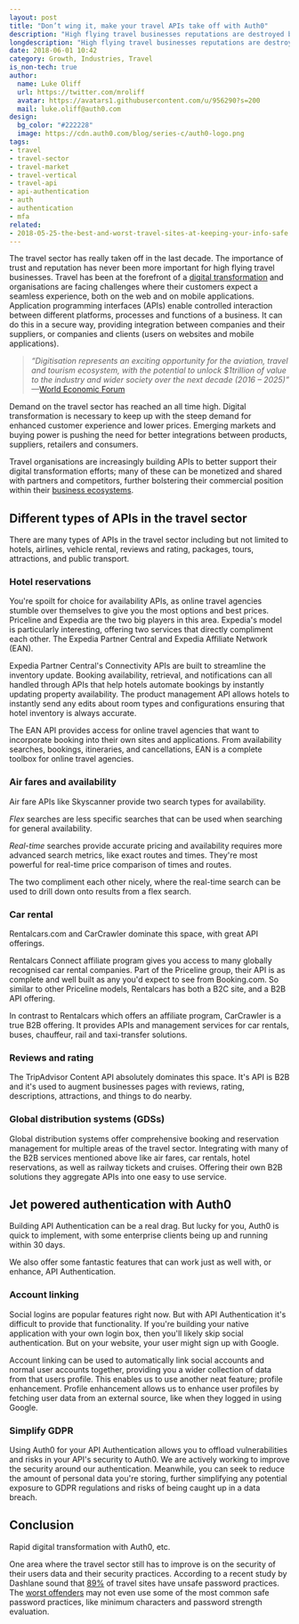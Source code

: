 ```yaml
---
layout: post
title: "Don’t wing it, make your travel APIs take off with Auth0"
description: "High flying travel businesses reputations are destroyed by data breaches. Protect against breaches with identity management from Auth0."
longdescription: "High flying travel businesses reputations are destroyed by data breaches. The online travel sector has really taken off in the last decade. The importance of trust and reputation has never been more important. Protect against breaches with identity management from Auth0."
date: 2018-06-01 10:42
category: Growth, Industries, Travel
is_non-tech: true
author:
  name: Luke Oliff
  url: https://twitter.com/mroliff
  avatar: https://avatars1.githubusercontent.com/u/956290?s=200
  mail: luke.oliff@auth0.com
design:
  bg_color: "#222228"
  image: https://cdn.auth0.com/blog/series-c/auth0-logo.png
tags:
- travel
- travel-sector
- travel-market
- travel-vertical
- travel-api
- api-authentication
- auth
- authentication
- mfa
related:
- 2018-05-25-the-best-and-worst-travel-sites-at-keeping-your-info-safe
---
```


The travel sector has really taken off in the last decade. The importance of trust and reputation has never been more important for high flying travel businesses. Travel has been at the forefront of a [digital transformation](https://www.kcom.com/connected-thinking/opinion/the-digital-transformation-of-the-travel-and-tourism-industry/) and organisations are facing challenges where their customers expect a seamless experience, both on the web and on mobile applications. Application programming interfaces (APIs) enable controlled interaction between different platforms, processes and functions of a business. It can do this in a secure way, providing integration between companies and their suppliers, or companies and clients (users on websites and mobile applications).

> _“Digitisation represents an exciting opportunity for the aviation, travel and tourism ecosystem, with the potential to unlock $1trillion of value to the industry and wider society over the next decade (2016 – 2025)”_ —[World Economic Forum](http://reports.weforum.org/digital-transformation/wp-content/blogs.dir/94/mp/files/pages/files/wef-dti-aviation-travel-and-tourism-white-paper.pdf)

Demand on the travel sector has reached an all time high. Digital transformation is necessary to keep up with the steep demand for enhanced customer experience and lower prices. Emerging markets and buying power is pushing the need for better integrations between products, suppliers, retailers and consumers.

Travel organisations are increasingly building APIs to better support their digital transformation efforts; many of these can be monetized and shared with partners and competitors, further bolstering their commercial position within their [business ecosystems](http://deloitte.wsj.com/cio/2015/09/02/ecosystems-expand-the-art-of-the-possible/). 

## Different types of APIs in the travel sector

There are many types of APIs in the travel sector including but not limited to hotels, airlines, vehicle rental, reviews and rating, packages, tours, attractions, and public transport.

### Hotel reservations

You're spoilt for choice for availability APIs, as online travel agencies stumble over themselves to give you the most options and best prices. Priceline and Expedia are the two big players in this area. Expedia's model is particularly interesting, offering two services that directly compliment each other. The Expedia Partner Central and Expedia Affiliate Network (EAN).
 
Expedia Partner Central's Connectivity APIs are built to streamline the inventory update. Booking availability, retrieval, and notifications can all handled through APIs that help hotels automate bookings by instantly updating property availability. The product management API allows hotels to instantly send any edits about room types and configurations ensuring that hotel inventory is always accurate.

The EAN API provides access for online travel agencies that want to incorporate booking into their own sites and applications. From availability searches, bookings, itineraries, and cancellations, EAN is a complete toolbox for online travel agencies.

### Air fares and availability

Air fare APIs like Skyscanner provide two search types for availability.

*Flex* searches are less specific searches that can be used when searching for general availability.

*Real-time* searches provide accurate pricing and availability requires more advanced search metrics, like exact routes and times. They're most powerful for real-time price comparison of times and routes.

The two compliment each other nicely, where the real-time search can be used to drill down onto results from a flex search.

### Car rental

Rentalcars.com and CarCrawler dominate this space, with great API offerings. 

Rentalcars Connect affiliate program gives you access to many globally recognised car rental companies. Part of the Priceline group, their API is as complete and well built as any you'd expect to see from Booking.com. So similar to other Priceline models, Rentalcars has both a B2C site, and a B2B API offering.

In contrast to Rentalcars which offers an affiliate program, CarCrawler is a true B2B offering. It provides APIs and management services for car rentals, buses, chauffeur, rail and taxi-transfer solutions.

### Reviews and rating

The TripAdvisor Content API absolutely dominates this space. It's API is B2B and it's used to augment businesses pages with reviews, rating, descriptions, attractions, and things to do nearby.

### Global distribution systems (GDSs)

Global distribution systems offer comprehensive booking and reservation management for multiple areas of the travel sector. Integrating with many of the B2B services mentioned above like air fares, car rentals, hotel reservations, as well as railway tickets and cruises. Offering their own B2B solutions they aggregate APIs into one easy to use service.

## Jet powered authentication with Auth0

Building API Authentication can be a real drag. But lucky for you, Auth0 is quick to implement, with some enterprise clients being up and running within 30 days.

We also offer some fantastic features that can work just as well with, or enhance, API Authentication.

### Account linking

Social logins are popular features right now. But with API Authentication it's difficult to provide that functionality. If you're building your native application with your own login box, then you'll likely skip social authentication. But on your website, your user might sign up with Google.

Account linking can be used to automatically link social accounts and normal user accounts together, providing you a wider collection of data from that users profile. This enables us to use another neat feature; profile enhancement. Profile enhancement allows us to enhance user profiles by fetching user data from an external source, like when they logged in using Google.

### Simplify GDPR

Using Auth0 for your API Authentication allows you to offload vulnerabilities and risks in your API's security to Auth0. We are actively working to improve the security around our authentication. Meanwhile, you can seek to reduce the amount of personal data you're storing, further simplifying any potential exposure to GDPR regulations and risks of being caught up in a data breach.

## Conclusion

Rapid digital transformation with Auth0, etc.

One area where the travel sector still has to improve is on the security of their users data and their security practices. According to a recent study by Dashlane sound that [89%](https://blog.dashlane.com/travel-password-power-rankings-2018/) of travel sites have unsafe password practices. The [worst offenders](https://auth0.com/blog/the-best-and-worst-travel-sites-at-keeping-your-info-safe) may not even use some of the most common safe password practices, like minimum characters and password strength evaluation.